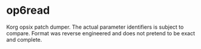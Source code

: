 # op6read
Korg opsix patch dumper. The actual parameter identifiers is subject to compare. Format was reverse engineered and does not pretend to be exact and complete.
